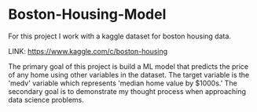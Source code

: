# Boston-Housing-Model

For this project I work with a kaggle dataset for boston housing data. 

LINK: https://www.kaggle.com/c/boston-housing

The primary goal of this project is build a ML model that predicts the price of any home using other variables in the dataset. The target variable is the 'medv' variable which represents 'median home value by $1000s.'
The secondary goal is to demonstrate my thought process when approaching data science problems.
